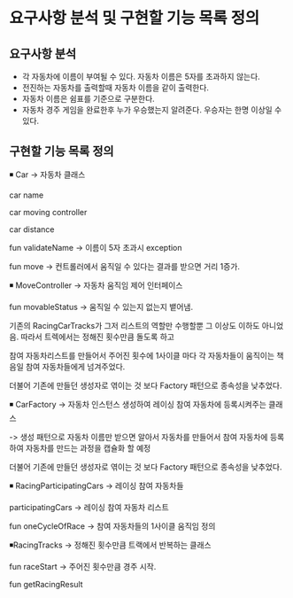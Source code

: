 # 요구사항 분석 및 구현할 기능 목록 정의
## 요구사항 분석
- 각 자동차에 이름이 부여될 수 있다. 자동차 이름은 5자를 초과하지 않는다.
- 전진하는 자동차를 출력할때 자동차 이름을 같이 출력한다.
- 자동차 이름은 쉼표를 기준으로 구분한다.
- 자동차 경주 게임을 완료한후 누가 우승했는지 알려준다. 우승자는 한명 이상일 수 있다.



## 구현할 기능 목록 정의

◾ Car -> 자동차 클래스

car name

car moving controller

car distance

fun validateName -> 이름이 5자 초과시 exception

fun move -> 컨트롤러에서 움직일 수 있다는 결과를 받으면 거리 1증가.



◾ MoveController -> 자동차 움직임 제어 인터페이스

fun movableStatus -> 움직일 수 있는지 없는지 뱉어냄.



기존의 RacingCarTracks가 그저 리스트의 역할만 수행할뿐 그 이상도 이하도 아니었음. 따라서 트렉에서는 정해진 횟수만큼 돌도록 하고

참여 자동차리스트를 만들어서 주어진 횟수에 1사이클 마다 각 자동차들이 움직이는 책음일 참여 자동차들에게 넘겨주었다.

더불어 기존에 만들던 생성자로 엮이는 것 보다 Factory 패턴으로 종속성을 낮추었다.



◾ CarFactory -> 자동차 인스턴스 생성하여 레이싱 참여 자동차에 등록시켜주는 클래스

-> 생성 패턴으로 자동차 이름만 받으면 알아서 자동차를 만들어서 참여 자동차에 등록하여 자동차를 만드는 과정을 캡슐화 할 예정



더불어 기존에 만들던 생성자로 엮이는 것 보다 Factory 패턴으로 종속성을 낮추었다. 

◾ RacingParticipatingCars -> 레이싱 참여 자동차들

participatingCars -> 레이싱 참여 자동차 리스트

fun oneCycleOfRace -> 참여 자동차들의 1사이클 움직임 정의



◾RacingTracks -> 정해진 횟수만큼 트랙에서 반복하는 클래스

fun raceStart -> 주어진 횟수만큼 경주 시작.

fun getRacingResult